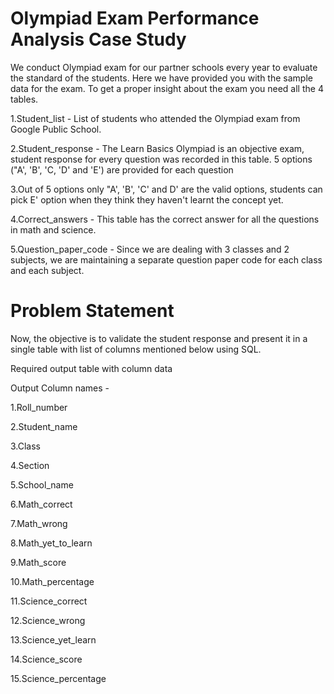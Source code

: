 # Olympiad Exam Performance Analysis Case Study
We conduct Olympiad exam for our partner schools every year to evaluate the standard of the students. Here we have provided you with the sample data for the exam. To get a proper insight about the exam you need all the 4 tables.

1.Student_list - List of students who attended the Olympiad exam from Google Public School.

2.Student_response - The Learn Basics Olympiad is an objective exam, student response for every question was recorded in this table. 5 options ("A', 'B', 'C, 'D' and 'E') are provided for each question

3.Out of 5 options only "A', 'B', 'C' and D' are the valid options, students can pick E' option when they think they haven't learnt the concept yet.

4.Correct_answers - This table has the correct answer for all the questions in math and science.

5.Question_paper_code - Since we are dealing with 3 classes and 2 subjects, we are maintaining a separate question paper code for each class and each subject.

# Problem Statement
Now, the objective is to validate the student response and present it in a single table with list of columns mentioned below using SQL.

Required output table with column data

Output Column names -

1.Roll_number

2.Student_name

3.Class

4.Section

5.School_name

6.Math_correct

7.Math_wrong

8.Math_yet_to_learn

9.Math_score

10.Math_percentage

11.Science_correct

12.Science_wrong

13.Science_yet_learn

14.Science_score

15.Science_percentage
